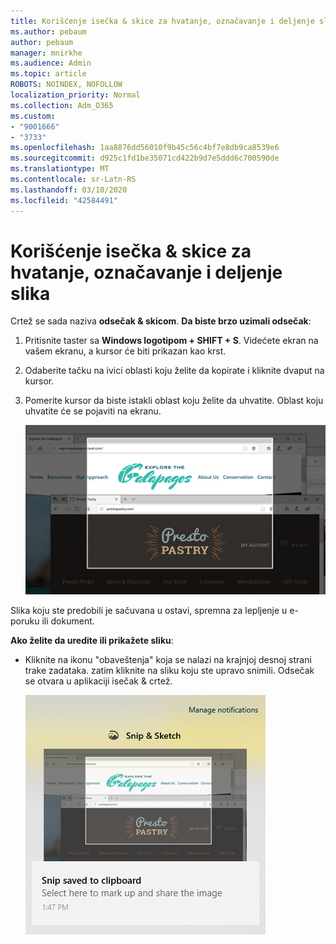 ```yaml
---
title: Korišćenje isečka & skice za hvatanje, označavanje i deljenje slika
ms.author: pebaum
author: pebaum
manager: mnirkhe
ms.audience: Admin
ms.topic: article
ROBOTS: NOINDEX, NOFOLLOW
localization_priority: Normal
ms.collection: Adm_O365
ms.custom:
- "9001666"
- "3733"
ms.openlocfilehash: 1aa8876dd56010f9b45c56c4bf7e8db9ca8539e6
ms.sourcegitcommit: d925c1fd1be35071cd422b9d7e5ddd6c700590de
ms.translationtype: MT
ms.contentlocale: sr-Latn-RS
ms.lasthandoff: 03/10/2020
ms.locfileid: "42584491"
---
```

# <a name="use-snip--sketch-to-capture-mark-up-and-share-images"></a>Korišćenje isečka & skice za hvatanje, označavanje i deljenje slika

Crtež se sada naziva **odsečak & skicom**. **Da biste brzo uzimali odsečak**:

1. Pritisnite taster sa **Windows logotipom + SHIFT + S**. Videćete ekran na vašem ekranu, a kursor će biti prikazan kao krst. 

2. Odaberite tačku na ivici oblasti koju želite da kopirate i kliknite dvaput na kursor. 

3. Pomerite kursor da biste istakli oblast koju želite da uhvatite. Oblast koju uhvatite će se pojaviti na ekranu.

   ![slika istaknute selekcije](media/snipone.png)

Slika koju ste predobili je sačuvana u ostavi, spremna za lepljenje u e-poruku ili dokument. 

**Ako želite da uredite ili prikažete sliku**: 

- Kliknite na ikonu "obaveštenja" koja se nalazi na krajnjoj desnoj strani trake zadataka. zatim kliknite na sliku koju ste upravo snimili. Odsečak se otvara u aplikaciji isečak & crtež.

   ![slika slike koja se prikazuje u aplikaciji za isecanje](media/sniptwo.png)

